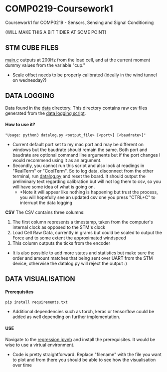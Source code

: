 # COMP0219-Coursework1
Coursework1 for COMP0219 - Sensors, Sensing and Signal Conditioning

(WILL MAKE THIS A BIT TIDIER AT SOME POINT)

## STM CUBE FILES
[main.c](stmcube_cw1/Core/Src/main.c) outputs at 200Hz from the load cell, and at the current moment dummy values from the variable "cup."
- Scale offset needs to be properly calibrated (ideally in the wind tunnel on wednesday?)


## DATA LOGGING 

Data found in the [data](data) directory. This directory contains raw csv files generated from the [data logging script](datalog.py).

#### How to use it?
```
"Usage: python3 datalog.py <output_file> [<port>] [<baudrate>]"
```

- Current default port set to my mac port and may be different on windows but the baudrate should remain the same. Both port and baudrate are optional command line arguments but if the port changes I would recommend using it as an argument. 
- Secondly, you cannot run this script and also look at readings in "RealTerm" or "CoolTerm". So to log data, disconnect from the other terminal, run [datalog.py](datalog.py) and reset the board. It should output the preliminary text regarding calibration but will not log them to csv, so you will have some idea of what is going on. 
    -   *Note it will appear like nothing is happening but trust the process, you will hopefully see an updated csv one you press "CTRL+C" to interrupt the data logging

**CSV**
The CSV contains three columns:
1. The first column represents a timestamp, taken from the computer's internal clock as opposed to the STM's clock
2. Load Cell Raw Data, currently in grams but could be scaled to output the Force and to some extent the approximated windspeed
3. This column outputs the ticks from the encoder

- It is also possible to add more states and statistics but make sure the order and amount matches that being sent over UART from the STM device, otherwise the datalog.py will reject the output :)

## DATA VISUALISATION

#### Prerequisites
```
pip install requirements.txt
```

- Additional dependencies such as torch, keras or tensorflow could be added as well depending on further implementation.

#### USE
Navigate to the [regression.ipynb](regression.ipynb) and install the prerequisites. It would be wise to use a virtual environment.

- Code is pretty straightforward. Replace "filename" with the file you want to plot and from there you should be able to see how the visualisation over time